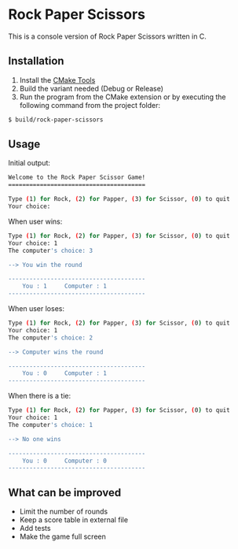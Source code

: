 # Rock Paper Scissors

This is a console version of Rock Paper Scissors written in C.

## Installation

1. Install the [CMake Tools](https://marketplace.visualstudio.com/items?itemName=ms-vscode.cmake-tools)
2. Build the variant needed (Debug or Release)
3. Run the program from the CMake extension or by executing the following command from the project folder:

```bash
$ build/rock-paper-scissors
```

## Usage

Initial output:

```bash
Welcome to the Rock Paper Scissor Game!
=======================================

Type (1) for Rock, (2) for Papper, (3) for Scissor, (0) to quit
Your choice:  
```

When user wins:

```bash
Type (1) for Rock, (2) for Papper, (3) for Scissor, (0) to quit
Your choice: 1
The computer's choice: 3

--> You win the round

---------------------------------------
    You : 1     Computer : 1
---------------------------------------
```

When user loses:

```bash
Type (1) for Rock, (2) for Papper, (3) for Scissor, (0) to quit
Your choice: 1
The computer's choice: 2

--> Computer wins the round

---------------------------------------
    You : 0     Computer : 1
---------------------------------------
```

When there is a tie:

```bash
Type (1) for Rock, (2) for Papper, (3) for Scissor, (0) to quit
Your choice: 1
The computer's choice: 1

--> No one wins

---------------------------------------
    You : 0     Computer : 0
---------------------------------------
```

## What can be improved

- Limit the number of rounds
- Keep a score table in external file
- Add tests
- Make the game full screen
